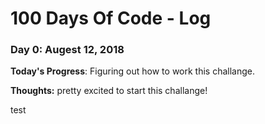 # 100 Days Of Code - Log

### Day 0: Augest 12, 2018 

**Today's Progress**: Figuring out how to work this challange.

**Thoughts:** pretty excited to start this challange!

test
